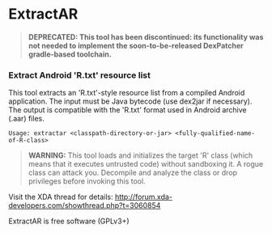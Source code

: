 # ExtractAR

> #### DEPRECATED: This tool has been discontinued: its functionality was not needed to implement the soon-to-be-released DexPatcher gradle-based toolchain.

### Extract Android 'R.txt' resource list

This tool extracts an 'R.txt'-style resource list from a compiled Android application.
The input must be Java bytecode (use dex2jar if necessary). The output is compatible
with the 'R.txt' format used in Android archive (.aar) files.

    Usage: extractar <classpath-directory-or-jar> <fully-qualified-name-of-R-class>

> **WARNING:** This tool loads and initializes the target 'R' class (which means that
it executes untrusted code) without sandboxing it. A rogue class can attack you.
Decompile and analyze the class or drop privileges before invoking this tool.

Visit the XDA thread for details:
http://forum.xda-developers.com/showthread.php?t=3060854

ExtractAR is free software (GPLv3+)
